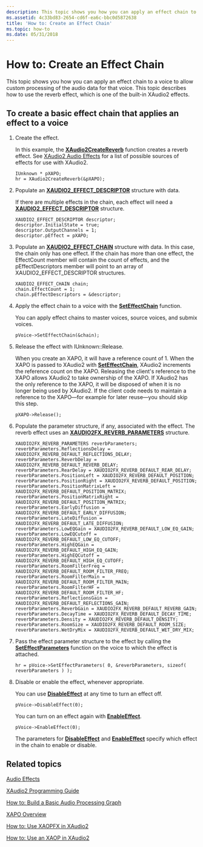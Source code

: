 ```yaml
---
description: This topic shows you how you can apply an effect chain to a voice to allow custom processing of the audio data for that voice. This topic describes how to use the reverb effect, which is one of the built-in XAudio2 effects.
ms.assetid: 4c33bd83-2654-cd6f-ea6c-bbc0d5872638
title: 'How to: Create an Effect Chain'
ms.topic: how-to
ms.date: 05/31/2018
---
```


# How to: Create an Effect Chain

This topic shows you how you can apply an effect chain to a voice to allow custom processing of the audio data for that voice. This topic describes how to use the reverb effect, which is one of the built-in XAudio2 effects.

## To create a basic effect chain that applies an effect to a voice

1.  Create the effect.

    In this example, the [**XAudio2CreateReverb**](/windows/desktop/api/xaudio2fx/nf-xaudio2fx-xaudio2createreverb) function creates a reverb effect. See [XAudio2 Audio Effects](xaudio2-audio-effects.md) for a list of possible sources of effects for use with XAudio2.

    ```
    IUnknown * pXAPO;
    hr = XAudio2CreateReverb(&pXAPO);
    ```

    

2.  Populate an [**XAUDIO2\_EFFECT\_DESCRIPTOR**](/windows/desktop/api/xaudio2/ns-xaudio2-xaudio2_effect_descriptor) structure with data.

    If there are multiple effects in the chain, each effect will need a [**XAUDIO2\_EFFECT\_DESCRIPTOR**](/windows/desktop/api/xaudio2/ns-xaudio2-xaudio2_effect_descriptor) structure.

    ```
    XAUDIO2_EFFECT_DESCRIPTOR descriptor;
    descriptor.InitialState = true;
    descriptor.OutputChannels = 1;
    descriptor.pEffect = pXAPO;
    ```

    

3.  Populate an [**XAUDIO2\_EFFECT\_CHAIN**](/windows/desktop/api/xaudio2/ns-xaudio2-xaudio2_effect_chain) structure with data. In this case, the chain only has one effect. If the chain has more than one effect, the EffectCount member will contain the count of effects, and the pEffectDescriptors member will point to an array of XAUDIO2\_EFFECT\_DESCRIPTOR structures.

    ```
    XAUDIO2_EFFECT_CHAIN chain;
    chain.EffectCount = 1;
    chain.pEffectDescriptors = &descriptor;
    ```

    

4.  Apply the effect chain to a voice with the [**SetEffectChain**](/windows/win32/api/xaudio2/nf-xaudio2-ixaudio2voice-seteffectchain) function.

    You can apply effect chains to master voices, source voices, and submix voices.

    ```
    pVoice->SetEffectChain(&chain);
    ```

    

5.  Release the effect with IUnknown::Release.

    When you create an XAPO, it will have a reference count of 1. When the XAPO is passed to XAudio2 with [**SetEffectChain**](/windows/win32/api/xaudio2/nf-xaudio2-ixaudio2voice-seteffectchain), XAudio2 increments the reference count on the XAPO. Releasing the client's reference to the XAPO allows XAudio2 to take ownership of the XAPO. If XAudio2 has the only reference to the XAPO, it will be disposed of when it is no longer being used by XAudio2. If the client code needs to maintain a reference to the XAPO—for example for later reuse—you should skip this step.

    ```
    pXAPO->Release();
    ```

    

6.  Populate the parameter structure, if any, associated with the effect. The reverb effect uses an [**XAUDIO2FX\_REVERB\_PARAMETERS**](/windows/desktop/api/xaudio2fx/ns-xaudio2fx-xaudio2fx_reverb_parameters) structure.

    ```
    XAUDIO2FX_REVERB_PARAMETERS reverbParameters;
    reverbParameters.ReflectionsDelay = XAUDIO2FX_REVERB_DEFAULT_REFLECTIONS_DELAY;
    reverbParameters.ReverbDelay = XAUDIO2FX_REVERB_DEFAULT_REVERB_DELAY;
    reverbParameters.RearDelay = XAUDIO2FX_REVERB_DEFAULT_REAR_DELAY;
    reverbParameters.PositionLeft = XAUDIO2FX_REVERB_DEFAULT_POSITION;
    reverbParameters.PositionRight = XAUDIO2FX_REVERB_DEFAULT_POSITION;
    reverbParameters.PositionMatrixLeft = XAUDIO2FX_REVERB_DEFAULT_POSITION_MATRIX;
    reverbParameters.PositionMatrixRight = XAUDIO2FX_REVERB_DEFAULT_POSITION_MATRIX;
    reverbParameters.EarlyDiffusion = XAUDIO2FX_REVERB_DEFAULT_EARLY_DIFFUSION;
    reverbParameters.LateDiffusion = XAUDIO2FX_REVERB_DEFAULT_LATE_DIFFUSION;
    reverbParameters.LowEQGain = XAUDIO2FX_REVERB_DEFAULT_LOW_EQ_GAIN;
    reverbParameters.LowEQCutoff = XAUDIO2FX_REVERB_DEFAULT_LOW_EQ_CUTOFF;
    reverbParameters.HighEQGain = XAUDIO2FX_REVERB_DEFAULT_HIGH_EQ_GAIN;
    reverbParameters.HighEQCutoff = XAUDIO2FX_REVERB_DEFAULT_HIGH_EQ_CUTOFF;
    reverbParameters.RoomFilterFreq = XAUDIO2FX_REVERB_DEFAULT_ROOM_FILTER_FREQ;
    reverbParameters.RoomFilterMain = XAUDIO2FX_REVERB_DEFAULT_ROOM_FILTER_MAIN;
    reverbParameters.RoomFilterHF = XAUDIO2FX_REVERB_DEFAULT_ROOM_FILTER_HF;
    reverbParameters.ReflectionsGain = XAUDIO2FX_REVERB_DEFAULT_REFLECTIONS_GAIN;
    reverbParameters.ReverbGain = XAUDIO2FX_REVERB_DEFAULT_REVERB_GAIN;
    reverbParameters.DecayTime = XAUDIO2FX_REVERB_DEFAULT_DECAY_TIME;
    reverbParameters.Density = XAUDIO2FX_REVERB_DEFAULT_DENSITY;
    reverbParameters.RoomSize = XAUDIO2FX_REVERB_DEFAULT_ROOM_SIZE;
    reverbParameters.WetDryMix = XAUDIO2FX_REVERB_DEFAULT_WET_DRY_MIX;
    ```

    

7.  Pass the effect parameter structure to the effect by calling the [**SetEffectParameters**](/windows/win32/api/xaudio2/nf-xaudio2-ixaudio2voice-seteffectparameters) function on the voice to which the effect is attached.

    ```
    hr = pVoice->SetEffectParameters( 0, &reverbParameters, sizeof( reverbParameters ) );
    ```

    

8.  Disable or enable the effect, whenever appropriate.

    You can use [**DisableEffect**](/windows/win32/api/xaudio2/nf-xaudio2-ixaudio2voice-disableeffect) at any time to turn an effect off.

    ```
    pVoice->DisableEffect(0);
    ```

    

    You can turn on an effect again with [**EnableEffect**](/windows/win32/api/xaudio2/nf-xaudio2-ixaudio2voice-enableeffect).

    ```
    pVoice->EnableEffect(0);
    ```

    

    The parameters for [**DisableEffect**](/windows/win32/api/xaudio2/nf-xaudio2-ixaudio2voice-disableeffect) and [**EnableEffect**](/windows/win32/api/xaudio2/nf-xaudio2-ixaudio2voice-enableeffect) specify which effect in the chain to enable or disable.

## Related topics

<dl> <dt>

[Audio Effects](audio-effects.md)
</dt> <dt>

[XAudio2 Programming Guide](programming-guide.md)
</dt> <dt>

[How to: Build a Basic Audio Processing Graph](how-to--build-a-basic-audio-processing-graph.md)
</dt> <dt>

[XAPO Overview](xapo-overview.md)
</dt> <dt>

[How to: Use XAOPFX in XAudio2](how-to--use-xapofx-in-xaudio2.md)
</dt> <dt>

[How to: Use an XAOP in XAudio2](how-to--use-an-xapo-in-xaudio2.md)
</dt> </dl>

 

 
